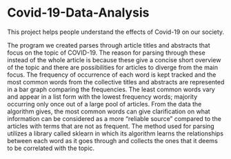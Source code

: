 # Covid-19-Data-Analysis
This project helps people understand the effects of Covid-19 on our society.

The program we created parses through article titles and abstracts that focus on the topic of COVID-19.
The reason for parsing through these instead of the whole article is because these give a concise short overview of the topic and there are possibilities for articles to diverge from the main focus.
The frequency of occurrence of each word is kept tracked and the most common words from the collective titles and abstracts are represented in a bar graph comparing the frequencies.
The least common words vary and appear in a list form with the lowest frequency words; majority occurring only once out of a large pool of articles.
From the data the algorithm gives, the most common words can give clarification on what information can be considered as a more “reliable source” compared to the articles with terms that are not as frequent.
The method used for parsing utilizes a library called sklearn in which its algorithm learns the relationships between each word as it goes through and collects the ones that it deems to be correlated with the topic.